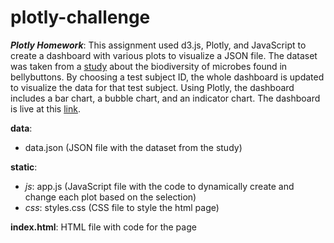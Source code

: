 # plotly-challenge
***Plotly Homework***: This assignment used d3.js, Plotly, and JavaScript to create a dashboard with various plots to visualize a JSON file. The dataset was taken from a [study](http://robdunnlab.com/projects/belly-button-biodiversity/results-and-data/) about the biodiversity of microbes found in bellybuttons. By choosing a test subject ID, the whole dashboard is updated to visualize the data for that test subject. Using Plotly, the dashboard includes a bar chart, a bubble chart, and an indicator chart. The dashboard is live at this [link](https://juliabrunett.github.io/plotly-challenge/).

**data**:
- data.json (JSON file with the dataset from the study)

**static**:
- *js*: app.js (JavaScript file with the code to dynamically create and change each plot based on the selection)
- *css*: styles.css (CSS file to style the html page)

**index.html**: HTML file with code for the page

